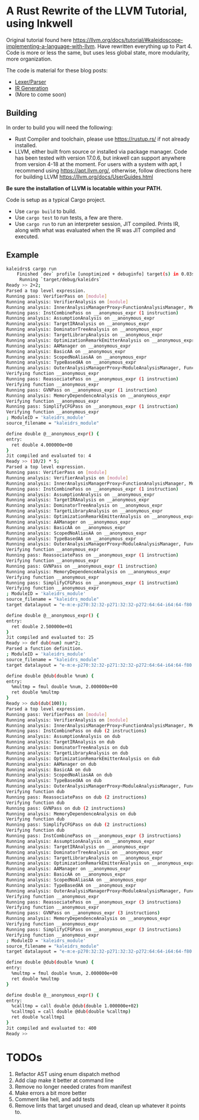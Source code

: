 # A Rust Rewrite of the LLVM Tutorial, using Inkwell
Original tutorial found here https://llvm.org/docs/tutorial/#kaleidoscope-implementing-a-language-with-llvm. Have rewritten everything up to Part 4. Code is more or less the same, but uses less global state, more modularity, more organization.

The code is material for these blog posts:
- [Lexer/Parser](https://find.thedoorman.xyz/building-your-own-programming-language-learning-about-compiler-design-llvm-with-a-rust-rewrite-of-the-official-llvm-tutorial-part-1-lexer-parser/)
- [IR Generation](https://find.thedoorman.xyz/building-your-own-programming-language-learning-about-compiler-design-llvm-with-a-rust-rewrite-of-the-official-llvm-tutorial-part-2-ir-generation/)
- (More to come soon)

## Building

In order to build you will need the following:

- Rust Compiler and toolchain, please use https://rustup.rs/ if not already installed.
- LLVM, either built from source or installed via package manager. Code has been tested with version 17.0.6, but inkwell can support anywhere from version 4-18 at the moment. For users with a system with apt, I recommend using https://apt.llvm.org/, otherwise, follow directions here for building LLVM https://llvm.org/docs/UserGuides.html

**Be sure the installation of LLVM is locatable within your PATH.**

Code is setup as a typical Cargo project.

- Use `cargo build` to build.
- Use `cargo test` to run tests, a few are there.
- Use `cargo run` to run an interpreter session, JIT compiled. Prints IR, along with what was evaluated when the IR was JIT compiled and executed.

## Example

```sh
kaleidrs$ cargo run
    Finished `dev` profile [unoptimized + debuginfo] target(s) in 0.03s
     Running `target/debug/kaleidrs`
Ready >> 2+2;
Parsed a top level expression.
Running pass: VerifierPass on [module]
Running analysis: VerifierAnalysis on [module]
Running analysis: InnerAnalysisManagerProxy<FunctionAnalysisManager, Module> on [module]
Running pass: InstCombinePass on __anonymous_expr (1 instruction)
Running analysis: AssumptionAnalysis on __anonymous_expr
Running analysis: TargetIRAnalysis on __anonymous_expr
Running analysis: DominatorTreeAnalysis on __anonymous_expr
Running analysis: TargetLibraryAnalysis on __anonymous_expr
Running analysis: OptimizationRemarkEmitterAnalysis on __anonymous_expr
Running analysis: AAManager on __anonymous_expr
Running analysis: BasicAA on __anonymous_expr
Running analysis: ScopedNoAliasAA on __anonymous_expr
Running analysis: TypeBasedAA on __anonymous_expr
Running analysis: OuterAnalysisManagerProxy<ModuleAnalysisManager, Function> on __anonymous_expr
Verifying function __anonymous_expr
Running pass: ReassociatePass on __anonymous_expr (1 instruction)
Verifying function __anonymous_expr
Running pass: GVNPass on __anonymous_expr (1 instruction)
Running analysis: MemoryDependenceAnalysis on __anonymous_expr
Verifying function __anonymous_expr
Running pass: SimplifyCFGPass on __anonymous_expr (1 instruction)
Verifying function __anonymous_expr
; ModuleID = 'kaleidrs_module'
source_filename = "kaleidrs_module"

define double @__anonymous_expr() {
entry:
  ret double 4.000000e+00
}
Jit compiled and evaluated to: 4
Ready >> (10/2) * 5;
Parsed a top level expression.
Running pass: VerifierPass on [module]
Running analysis: VerifierAnalysis on [module]
Running analysis: InnerAnalysisManagerProxy<FunctionAnalysisManager, Module> on [module]
Running pass: InstCombinePass on __anonymous_expr (1 instruction)
Running analysis: AssumptionAnalysis on __anonymous_expr
Running analysis: TargetIRAnalysis on __anonymous_expr
Running analysis: DominatorTreeAnalysis on __anonymous_expr
Running analysis: TargetLibraryAnalysis on __anonymous_expr
Running analysis: OptimizationRemarkEmitterAnalysis on __anonymous_expr
Running analysis: AAManager on __anonymous_expr
Running analysis: BasicAA on __anonymous_expr
Running analysis: ScopedNoAliasAA on __anonymous_expr
Running analysis: TypeBasedAA on __anonymous_expr
Running analysis: OuterAnalysisManagerProxy<ModuleAnalysisManager, Function> on __anonymous_expr
Verifying function __anonymous_expr
Running pass: ReassociatePass on __anonymous_expr (1 instruction)
Verifying function __anonymous_expr
Running pass: GVNPass on __anonymous_expr (1 instruction)
Running analysis: MemoryDependenceAnalysis on __anonymous_expr
Verifying function __anonymous_expr
Running pass: SimplifyCFGPass on __anonymous_expr (1 instruction)
Verifying function __anonymous_expr
; ModuleID = 'kaleidrs_module'
source_filename = "kaleidrs_module"
target datalayout = "e-m:e-p270:32:32-p271:32:32-p272:64:64-i64:64-f80:128-n8:16:32:64-S128"

define double @__anonymous_expr() {
entry:
  ret double 2.500000e+01
}
Jit compiled and evaluated to: 25
Ready >> def dub(num) num*2;
Parsed a function definition.
; ModuleID = 'kaleidrs_module'
source_filename = "kaleidrs_module"
target datalayout = "e-m:e-p270:32:32-p271:32:32-p272:64:64-i64:64-f80:128-n8:16:32:64-S128"

define double @dub(double %num) {
entry:
  %multmp = fmul double %num, 2.000000e+00
  ret double %multmp
}
Ready >> dub(dub(100));
Parsed a top level expression.
Running pass: VerifierPass on [module]
Running analysis: VerifierAnalysis on [module]
Running analysis: InnerAnalysisManagerProxy<FunctionAnalysisManager, Module> on [module]
Running pass: InstCombinePass on dub (2 instructions)
Running analysis: AssumptionAnalysis on dub
Running analysis: TargetIRAnalysis on dub
Running analysis: DominatorTreeAnalysis on dub
Running analysis: TargetLibraryAnalysis on dub
Running analysis: OptimizationRemarkEmitterAnalysis on dub
Running analysis: AAManager on dub
Running analysis: BasicAA on dub
Running analysis: ScopedNoAliasAA on dub
Running analysis: TypeBasedAA on dub
Running analysis: OuterAnalysisManagerProxy<ModuleAnalysisManager, Function> on dub
Verifying function dub
Running pass: ReassociatePass on dub (2 instructions)
Verifying function dub
Running pass: GVNPass on dub (2 instructions)
Running analysis: MemoryDependenceAnalysis on dub
Verifying function dub
Running pass: SimplifyCFGPass on dub (2 instructions)
Verifying function dub
Running pass: InstCombinePass on __anonymous_expr (3 instructions)
Running analysis: AssumptionAnalysis on __anonymous_expr
Running analysis: TargetIRAnalysis on __anonymous_expr
Running analysis: DominatorTreeAnalysis on __anonymous_expr
Running analysis: TargetLibraryAnalysis on __anonymous_expr
Running analysis: OptimizationRemarkEmitterAnalysis on __anonymous_expr
Running analysis: AAManager on __anonymous_expr
Running analysis: BasicAA on __anonymous_expr
Running analysis: ScopedNoAliasAA on __anonymous_expr
Running analysis: TypeBasedAA on __anonymous_expr
Running analysis: OuterAnalysisManagerProxy<ModuleAnalysisManager, Function> on __anonymous_expr
Verifying function __anonymous_expr
Running pass: ReassociatePass on __anonymous_expr (3 instructions)
Verifying function __anonymous_expr
Running pass: GVNPass on __anonymous_expr (3 instructions)
Running analysis: MemoryDependenceAnalysis on __anonymous_expr
Verifying function __anonymous_expr
Running pass: SimplifyCFGPass on __anonymous_expr (3 instructions)
Verifying function __anonymous_expr
; ModuleID = 'kaleidrs_module'
source_filename = "kaleidrs_module"
target datalayout = "e-m:e-p270:32:32-p271:32:32-p272:64:64-i64:64-f80:128-n8:16:32:64-S128"

define double @dub(double %num) {
entry:
  %multmp = fmul double %num, 2.000000e+00
  ret double %multmp
}

define double @__anonymous_expr() {
entry:
  %calltmp = call double @dub(double 1.000000e+02)
  %calltmp1 = call double @dub(double %calltmp)
  ret double %calltmp1
}
Jit compiled and evaluated to: 400
Ready >>
```

# TODOs
1. Refactor AST using enum dispatch method
2. Add clap make it better at command line
3. Remove no longer needed crates from manifest
4. Make errors a bit more better
5. Comment like hell, and add tests
6. Remove lints that target unused and dead, clean up whatever it points to.
